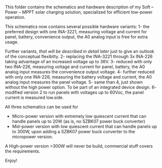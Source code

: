 This folder contains the schematics and hardware description of my Soft – Power – MPPT solar charging solution, specialized for efficient low-power operation.

This schematics now contains several possible hardware variants:
1- the preferred design with one INA-3221, measuring voltage and current for panel, battery, convenience output, the A0 analog input is free for extra usage.

Further variants, _that will be described in detail later_ just to give an outlook of the conceptual flexibilty.
2- replacing the INA-3221 through 3x INA-226 taking advantage of an increased voltage up to 36V.
3- reduced with only two INA-226, measuring voltage and current for panel, battery, the A0 analog input measures the convenience output voltage.
4- further reduced with only one INA-226, measuring the battery voltage and current, the A0 analog input measures the panel voltage.
5- same than 4, just shown without the high power option.  To be part of an integrated device design.
6- modified version 2 to run panels with voltages up to 60Voc, the panel current is measured low.side.

All three schematics can be used for
- Micro-power version with extremely low quiescent current that can handle panels up to 20W (as is, no SZBK07 power buck converter)
- Mid-power version with low quiescent current that can handle panels up to 300W, upon adding a SZBK07 power buck converter to the micropower version.

A High-power version >300W will never be build, commercial stuff covers the requirements.

Enjoy!
